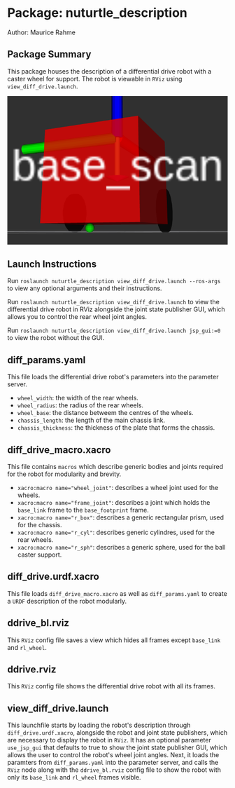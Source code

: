 # Package: nuturtle_description
Author: Maurice Rahme

## Package Summary

This package houses the description of a differential drive robot with a caster wheel for support. The robot is viewable in `RViz` using `view_diff_drive.launch`.

![ddrive](media/rv_bot.png)

## Launch Instructions

Run `roslaunch nuturtle_description view_diff_drive.launch --ros-args` to view any optional arguments and their instructions.

Run `roslaunch nuturtle_description view_diff_drive.launch` to view the differential drive robot in RViz alongside the joint state publisher GUI, which allows you to control the rear wheel joint angles.

Run `roslaunch nuturtle_description view_diff_drive.launch jsp_gui:=0` to view the robot without the GUI.

## diff_params.yaml

This file loads the differential drive robot's parameters into the parameter server.

* `wheel_width`: the width of the rear wheels.
* `wheel_radius`: the radius of the rear wheels.
* `wheel_base`: the distance betweem the centres of the wheels.
* `chassis_length`: the length of the main chassis link.
* `chassis_thickness`: the thickness of the plate that forms the chassis.

## diff_drive_macro.xacro

This file contains `macros` which describe generic bodies and joints required for the robot for modularity and brevity.

* `xacro:macro name="wheel_joint"`: describes a wheel joint used for the wheels.
* `xacro:macro name="frame_joint"`: describes a joint which holds the `base_link` frame to the `base_footprint` frame.
* `xacro:macro name="r_box"`: describes a generic rectangular prism, used for the chassis.
* `xacro:macro name="r_cyl"`: describes generic cylindres, used for the rear wheels.
* `xacro:macro name="r_sph"`: describes a generic sphere, used for the ball caster support.

## diff_drive.urdf.xacro

This file loads `diff_drive_macro.xacro` as well as `diff_params.yaml` to create a `URDF` description of the robot modularly.

## ddrive_bl.rviz

This `RViz` config file saves a view which hides all frames except `base_link` and `rl_wheel`.

## ddrive.rviz

This `RViz` config file shows the differential drive robot with all its frames.

## view_diff_drive.launch

This launchfile starts by loading the robot's description through `diff_drive.urdf.xacro`, alongside the robot and joint state publishers, which are necessary to display the robot in `RViz`. It has an optional parameter `use_jsp_gui` that defaults to true to show the joint state publisher GUI, which allows the user to control the robot's wheel joint angles. Next, it loads the paramters from `diff_params.yaml` into the parameter server, and calls the `RViz` node along with the `ddrive_bl.rviz` config file to show the robot with only its `base_link` and `rl_wheel` frames visible.
